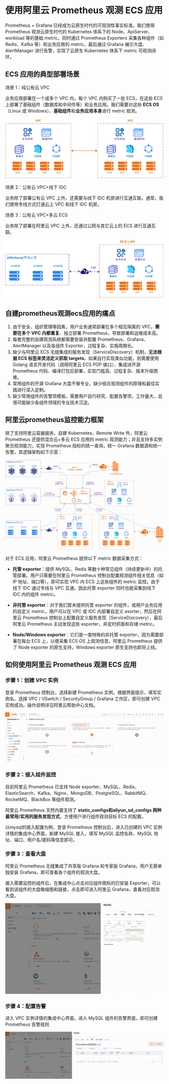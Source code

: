# 使用阿里云 Prometheus 观测 ECS 应用

Prometheus + Grafana 已经成为云原生时代的可观测性事实标准。我们使用 Prometheus 观测云原生时代的 Kubernetes 体系下的 Node、ApiServer、workload 等的基础 metric，同时通过 Prometheus Exporters 采集各种组件（如 Redis、Kafka 等）和业务应用的 metric，最后通过 Grafana 展示大盘、AlertManager 进行告警，实现了云原生 Kubernetes 体系下 metric 可观测闭环。

## ECS 应用的典型部署场景

场景 1：纯公有云 VPC

业务应用部署在一个或多个 VPC 内，每个 VPC 内购买了一批 ECS，在这些 ECS 上部署了基础组件（数据库和中间件等）和业务应用。我们需要对这些 **ECS OS**（Linux 或 Windows）、**基础组件**和**业务应用本身**进行 metric 观测。

![图片](assets/640-20230117112508642.png)



场景 2：公有云 VPC+线下 IDC

业务除了部署公有云 VPC 上外，还需要与线下 IDC 机房进行互通互联。通常，我们使用专线方式打通云上 VPC 和线下 IDC 机房。



场景 3：公有云 VPC+多云 ECS

业务除了部署在阿里云 VPC 上外，还通过公网与其它云上的 ECS 进行互通互联。

![图片](assets/640-20230117113040691.png)

## 自建prometheus观测ecs应用的痛点

1. 由于安全、组织管理等因素，用户业务通常部署在多个相互隔离的 VPC，**需要在多个 VPC 内都重复**、独立部署 Prometheus，导致部署和运维成本高。
2. 每套完整的自建观测系统都需要安装并配置 Prometheus、Grafana、AlertManager 以及各组件 Exporter，过程复杂、实施周期长。
3. 缺少与阿里云 ECS 无缝集成的服务发现（ServiceDiscovery）机制，**无法根据 ECS 标签来灵活定义抓取 targets**。如果自行实现类似功能，则需要使用 Golang 语言开发代码（调用阿里云 ECS POP 接口）、集成进开源 Prometheus 代码、编译打包后部署，实现门槛高、过程复杂、版本升级困难。
4. 常用组件的开源 Grafana 大盘不够专业，缺少结合观测组件的原理和最佳实践进行深入定制。
5. 缺少常用组件的告警项模板，需要用户自行研究、配置告警项，工作量大，且很可能缺少各组件领域的专业技术沉淀。

## 阿里云prometheus监控能力框架

除了支持阿里云容器服务、自建 Kubernetes、Remote Write 外，阿里云 Prometheus 还提供混合云+多云 ECS 应用的 metric 观测能力；并且支持多实例聚合观测能力，实现 Prometheus 指标的统一查询，统一 Grafana 数据源和统一告警。其逻辑架构如下示意：

![图片](assets/640-20230117114634633.png)

对于 ECS 应用，阿里云 Prometheus 提供以下 metric 数据采集方式：

- **托管 exporter**：提供 MySQL、Redis 等数十种常见组件（持续更新中）的托管部署。用户只需要在阿里云 Prometheus 控制台配置观测组件相关信息（如 IP 地址、端口等），即可实现 VPC 内 ECS 上这些组件的 metric 监控。由于线下 IDC 通过专线与 VPC 互通，因此托管 exporter 同时也能采集到线下 IDC 内的组件 metric。

   

- **非托管 exporter**：对于我们暂未提供托管 exporter 的组件，或用户业务应用的自定义 metric，用户可以在 VPC 或 IDC 内部署自定义 exorter，然后在阿里云 Prometheus 控制台上配置自定义服务发现（ServiceDiscovery），最后阿里云 Prometheus 主动发现这些 exporter，并定时抓取和存储 metric。

   

- **Node/Windows exporter**：它们是一类特殊的非托管 exporter，因为需要部署在每台 ECS 上，以便采集 ECS OS 上观测信息。阿里云 Prometheus 提供了 Node exporter 的原生支持，Windows exporter 原生支持也即将上线。

## 如何使用阿里云 Prometheus 观测 ECS 应用

### 步骤 1：创建 VPC 实例

登录 Prometheus 控制台，选择新建 Prometheus 实例，根据界面提示，填写实例名、选择 VPC / VSwitch / SecurityGroup / Grafana 工作区，即可创建 VPC 实例成功。操作说明详见阿里云帮助中心文档。

![图片](assets/640-20230117145906818.png)

### 步骤 2：接入组件监控

目前阿里云 Prometheus 已支持 Node exporter、MySQL、Redis、ElasticSearch、Kafka、Nginx、MongoDB、PostgreSQL、RabbitMQ、RocketMQ、BlackBox 等组件观测。

阿里云 Prometheus 天然内置支持了 **static_configs和aliyun_sd_configs 两种最常用/实用的服务发现方式**，方便用户进行组件观测目标 ECS 的配置。

以mysql的接入配置为例，登录 Prometheus 控制台后，进入已创建的 VPC 实例详情的集成中心界面，新建 MySQL 接入，填写 MySQL 监控名称、MySQL 地址、端口、用户名/密码等信息即可。

### 步骤 3：查看大盘

阿里云 Prometheus 无缝集成了共享版 Grafana 和专家版 Grafana，用户无需单独安装 Grafana，即可查看各个组件的观测大盘。

接入需要监控的组件后，在集成中心点击对应组件图标的已安装 Exporter，可以看到该组件的大盘略缩图和链接，点击即可进入阿里云 Grafana，查看对应观测大盘。

![图片](assets/640-20230117151234312.png)

### 步骤 4：配置告警

进入 VPC 实例详情的集成中心界面，进入 MySQL 组件的告警界面，即可创建 Prometheus 告警规则

![图片](assets/640-20230117151810668.png)